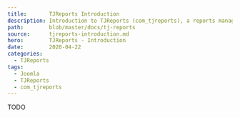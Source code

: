 ```yaml
---
title:       TJReports Introduction
description: Introduction to TJReports (com_tjreports), a reports manager for Joomla
path:        blob/master/docs/tj-reports
source:      tjreports-introduction.md
hero:        TJReports - Introduction
date:        2020-04-22
categories:
  - TJReports
tags:
  - Joomla
  - TJReports
  - com_tjreports
---
```



TODO
